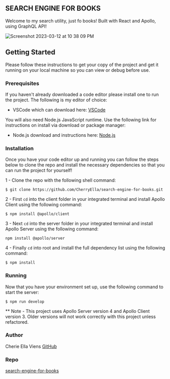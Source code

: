 ## SEARCH ENGINE FOR BOOKS 
Welcome to my search utility, just fo books! Built with React and Apollo, using GraphQL API!

![Screenshot 2023-03-12 at 10 38 09 PM](https://user-images.githubusercontent.com/111384784/224595825-be8df5a3-10bd-4d2f-b0cd-04a7909bf501.png)


## Getting Started
Please follow these instructions to get your copy of the project and get it running on your local machine so you can view or debug before use.

### Prerequisites
If you haven't already downloaded a code editor please install one to run the project. The following is my editor of choice:

- VSCode which can download here: [VSCode](https://code.visualstudio.com/)

You will also need Node.js JavaScript runtime. Use the following link for instructions on install via download or package manager:

- Node.js download and instructions here: [Node.js](https://nodejs.dev/en/download/package-manager)

### Installation
Once you have your code editor up and running you can follow the steps below to clone the repo and install the necessary dependencies so that you can run the project for yourself!

1 - Clone the repo with the following shell command:

`$ git clone https://github.com/CherryElla/search-engine-for-books.git`

2 - First `cd` into the client folder in your integrated terminal and install Apollo Client using the following command:

`$ npm install @apollo/client`

3 - Next `cd` into the server folder in your integrated terminal and install Apollo Server using the following command:

`npm install @apollo/server`

4 -  Finally `cd` into root and install the full dependency list using the following command:

`$ npm install`

### Running
Now that you have your environment set up, use the following command to start the server:

`$ npm run develop`

** Note - This project uses Apollo Server version 4 and Apollo Client version 3. Older versions will not work correctly with this project unless refactored.
### Author

Cherie Ella Viens 
[GitHub](https://github.com/CherryElla)

### Repo
[search-engine-for-books](https://github.com/CherryElla/search-engine-for-books)
